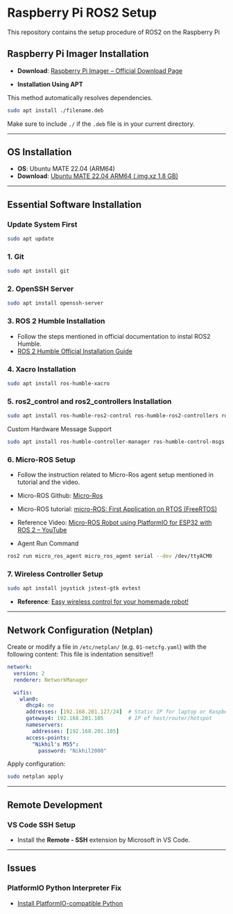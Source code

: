 # Raspberry Pi ROS2 Setup
This repository contains the setup procedure of ROS2 on the Raspberry Pi

## Raspberry Pi Imager Installation

- **Download**: [Raspberry Pi Imager – Official Download Page](https://www.raspberrypi.com/software/)

- **Installation Using APT**

 This method automatically resolves dependencies.

```bash
sudo apt install ./filename.deb
```

 Make sure to include `./` if the `.deb` file is in your current directory.

---

## OS Installation

- **OS**: Ubuntu MATE 22.04 (ARM64)  
- **Download**: [Ubuntu MATE 22.04 ARM64 (.img.xz 1.8 GB)](https://releases.ubuntu-mate.org/22.04/arm64/)

---

## Essential Software Installation

### Update System First
```bash
sudo apt update
```

### 1. Git
```bash
sudo apt install git
```

### 2. OpenSSH Server
```bash
sudo apt install openssh-server
```

### 3. ROS 2 Humble Installation

- Follow the steps mentioned in official documentation to instal ROS2 Humble.
- [ROS 2 Humble Official Installation Guide](https://docs.ros.org/en/humble/Installation/Ubuntu-Install-Debs.html)

### 4. Xacro Installation
```bash
sudo apt install ros-humble-xacro
```

### 5. ros2_control and ros2_controllers Installation
```bash
sudo apt install ros-humble-ros2-control ros-humble-ros2-controllers ros-humble-hardware-interface
```
Custom Hardware Message Support
```bash
sudo apt install ros-humble-controller-manager ros-humble-control-msgs
```

### 6. Micro-ROS Setup
- Follow the instruction related to Micro-Ros agent setup mentioned in tutorial and the video.
- Micro-ROS Github: [Micro-Ros](https://github.com/micro-ROS)
- Micro-ROS tutorial:  [micro-ROS: First Application on RTOS (FreeRTOS)](https://micro.ros.org/docs/tutorials/core/first_application_rtos/freertos/)

- Reference Video: [Micro-ROS Robot using PlatformIO for ESP32 with ROS 2 – YouTube](https://youtu.be/Nf7HP9y6Ovo?si=GkxALOkdCVXuOAPu)

- Agent Run Command

```bash
ros2 run micro_ros_agent micro_ros_agent serial --dev /dev/ttyACM0
```

### 7. Wireless Controller Setup

```bash
sudo apt install joystick jstest-gtk evtest
```

- **Reference**: [Easy wireless control for your homemade robot!](https://youtu.be/F5XlNiCKbrY?si=w5_Fh4ZzALmVeLq5)

---

## Network Configuration (Netplan)

Create or modify a file in `/etc/netplan/` (e.g. `01-netcfg.yaml`) with the following content:
This file is indentation sensitive!!

```yaml
network:
  version: 2
  renderer: NetworkManager

  wifis:
    wlan0:
      dhcp4: no
      addresses: [192.168.201.127/24]  # Static IP for laptop or Raspberry Pi
      gateway4: 192.168.201.105        # IP of host/router/hotspot
      nameservers:
        addresses: [192.168.201.105]
      access-points:
        "Nikhil's M55":
          password: "Nikhil2000"
```

Apply configuration:
```bash
sudo netplan apply
```

---

## Remote Development

### VS Code SSH Setup

- Install the **Remote - SSH** extension by Microsoft in VS Code.

---

## Issues

### PlatformIO Python Interpreter Fix

- [Install PlatformIO-compatible Python](https://docs.platformio.org/en/latest/faq/install-python.html)
